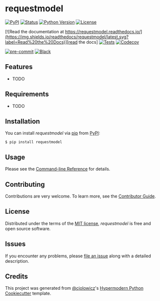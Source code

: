 # requestmodel

[![PyPI](https://img.shields.io/pypi/v/requestmodel.svg)][pypi status]
[![Status](https://img.shields.io/pypi/status/requestmodel.svg)][pypi status]
[![Python Version](https://img.shields.io/pypi/pyversions/requestmodel)][pypi status]
[![License](https://img.shields.io/pypi/l/requestmodel)][license]

[![Read the documentation at https://requestmodel.readthedocs.io/](https://img.shields.io/readthedocs/requestmodel/latest.svg?label=Read%20the%20Docs)][read the docs]
[![Tests](https://github.com/foarsitter/requestmodel/workflows/Tests/badge.svg)][tests]
[![Codecov](https://codecov.io/gh/foarsitter/requestmodel/branch/main/graph/badge.svg)][codecov]

[![pre-commit](https://img.shields.io/badge/pre--commit-enabled-brightgreen?logo=pre-commit&logoColor=white)][pre-commit]
[![Black](https://img.shields.io/badge/code%20style-black-000000.svg)][black]

[pypi status]: https://pypi.org/project/requestmodel/
[read the docs]: https://requestmodel.readthedocs.io/
[tests]: https://github.com/foarsitter/requestmodel/actions?workflow=Tests
[codecov]: https://app.codecov.io/gh/foarsitter/requestmodel
[pre-commit]: https://github.com/pre-commit/pre-commit
[black]: https://github.com/psf/black

## Features

- TODO

## Requirements

- TODO

## Installation

You can install _requestmodel_ via [pip] from [PyPI]:

```console
$ pip install requestmodel
```

## Usage

Please see the [Command-line Reference] for details.

## Contributing

Contributions are very welcome.
To learn more, see the [Contributor Guide].

## License

Distributed under the terms of the [MIT license][license],
_requestmodel_ is free and open source software.

## Issues

If you encounter any problems,
please [file an issue] along with a detailed description.

## Credits

This project was generated from [@cjolowicz]'s [Hypermodern Python Cookiecutter] template.

[@cjolowicz]: https://github.com/cjolowicz
[pypi]: https://pypi.org/
[hypermodern python cookiecutter]: https://github.com/cjolowicz/cookiecutter-hypermodern-python
[file an issue]: https://github.com/foarsitter/requestmodel/issues
[pip]: https://pip.pypa.io/

<!-- github-only -->

[license]: https://github.com/foarsitter/requestmodel/blob/main/LICENSE
[contributor guide]: https://github.com/foarsitter/requestmodel/blob/main/CONTRIBUTING.md
[command-line reference]: https://requestmodel.readthedocs.io/en/latest/usage.html
